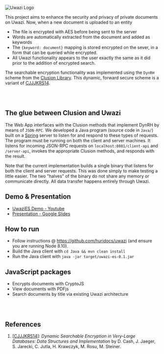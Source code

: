 <!-- @format -->

![Uwazi Logo](https://www.uwazi.io/wp-content/uploads/2017/09/cropped-uwazi-color-logo-300x68.png)

This project aims to enhance the security and privacy of private documents on Uwazi.
Now, when a new document is uploaded to an entity

- The file is encrypted with AES before being sent to the server
- Words are automatically extracted from the document and added as keywords
- The `{keyword: document}` mapping is stored encrypted on the sever, in a form that can
  be queried while encrypted.
- All Uwazi functionality appears to the user exactly the same as it did prior to the
  addition of encrypted search.

The searchable encryption functionality was implemented using the `DynRH` scheme from
the [Clusion Library](https://github.com/encryptedsystems/clusion). This dynamic, forward
secure scheme is a variant of [CJJJKRS14](https://eprint.iacr.org/2014/853.pdf).

<br><br>

## The glue between Clusion and Uwazi

The Web App interfaces with the Clusion methods that implement DynRH by means of
`JSON-RPC`. We developed a Java program (source code in `Java/`) built on a
[Spring](https://spring.io/) server to listen for and respond to these types of
requests. The program must be running on both the client and server machines. It
listens for incoming JSON-RPC requests on `localhost:8081/client-api` and `/server-api`,
invokes the appropriate Clusion methods, and responds with the result.

Note that the current implementation builds a single binary that listens for both the
client and server requests. This was done simply to make testing a little easier. The
two "halves" of the binary do not share any memory or communicate directly. All data
transfer happens entirely through Uwazi.

## Demo & Presentation

- [UwaziES Demo - Youtube](https://www.youtube.com/watch?v=k_Rg60yn0Sc)
- [Presentation - Google Slides](https://docs.google.com/presentation/d/1iSW1vfI9qD5v8LKAPG-5Z3Ofkrd_TvT3leJla2f1nqg/edit?usp=sharing)

## How to run

- Follow instructions @ https://github.com/huridocs/uwazi (and ensure you are running Node 8.10).
- Build the Java client with `cd Java && mvn clean install`
- Run the Java client with `java -jar target/uwazi-es-0.1.jar`

## JavaScript packages
- Encrypts documents with CryptoJS
- View documents with PDFjs
- Search documents by title via existing Uwazi architecture

<br><br>

## References

1. [[CJJJKRS14](https://eprint.iacr.org/2014/853.pdf)]: _Dynamic Searchable Encryption in
   Very-Large Databases: Data Structures and Implementation_ by D. Cash, J. Jaeger, S.
   Jarecki, C. Jutla, H. Krawczyk, M. Rosu, M. Steiner.
